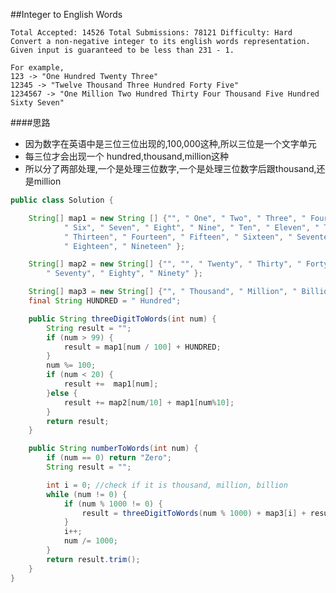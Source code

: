 ##Integer to English Words

	Total Accepted: 14526 Total Submissions: 78121 Difficulty: Hard
	Convert a non-negative integer to its english words representation. Given input is guaranteed to be less than 231 - 1.

	For example,
	123 -> "One Hundred Twenty Three"
	12345 -> "Twelve Thousand Three Hundred Forty Five"
	1234567 -> "One Million Two Hundred Thirty Four Thousand Five Hundred Sixty Seven"

####思路
- 因为数字在英语中是三位三位出现的,100,000这种,所以三位是一个文字单元
- 每三位才会出现一个 hundred,thousand,million这种
- 所以分了两部处理,一个是处理三位数字,一个是处理三位数字后跟thousand,还是million

```java
public class Solution {

    String[] map1 = new String [] {"", " One", " Two", " Three", " Four", " Five",
            " Six", " Seven", " Eight", " Nine", " Ten", " Eleven", " Twelve",
            " Thirteen", " Fourteen", " Fifteen", " Sixteen", " Seventeen",
            " Eighteen", " Nineteen" };

    String[] map2 = new String[] {"", "", " Twenty", " Thirty", " Forty", " Fifty", " Sixty",
        " Seventy", " Eighty", " Ninety" };

    String[] map3 = new String[] {"", " Thousand", " Million", " Billion" };
    final String HUNDRED = " Hundred";

    public String threeDigitToWords(int num) {
        String result = "";
        if (num > 99) {
            result = map1[num / 100] + HUNDRED;
        }
        num %= 100;
        if (num < 20) {
            result +=  map1[num];
        }else {
            result += map2[num/10] + map1[num%10];
        }
        return result;
    }

    public String numberToWords(int num) {
        if (num == 0) return "Zero";
        String result = "";

        int i = 0; //check if it is thousand, million, billion
        while (num != 0) {
            if (num % 1000 != 0) {
                result = threeDigitToWords(num % 1000) + map3[i] + result;
            }
            i++;
            num /= 1000;
        }
        return result.trim();
    }
}

```
